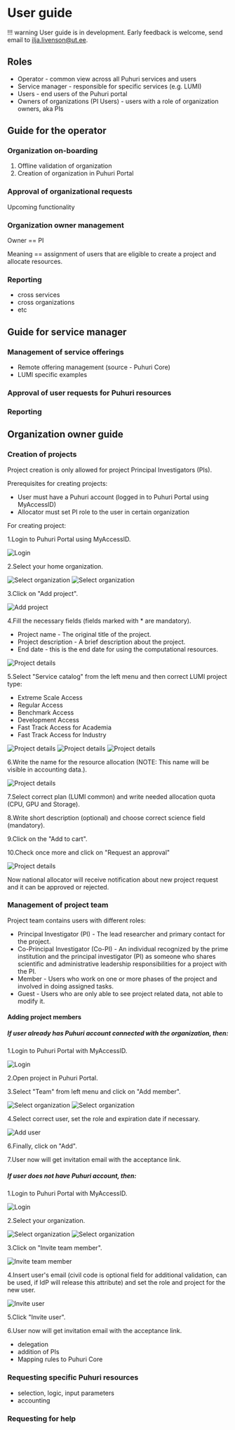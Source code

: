 # User guide

!!! warning
    User guide is in development. Early feedback is welcome, send email to ilja.livenson@ut.ee.
    
    
## Roles

- Operator - common view across all Puhuri services and users
- Service manager - responsible for specific services (e.g. LUMI)
- Users - end users of the Puhuri portal
- Owners of organizations (PI Users) - users with a role of organization owners, aka PIs

## Guide for the operator

### Organization on-boarding

1. Offline validation of organization
2. Creation of organization in Puhuri Portal

### Approval of organizational requests

Upcoming functionality

### Organization owner management

Owner == PI

Meaning == assignment of users that are eligible to create a project and allocate resources.

### Reporting

- cross services
- cross organizations
- etc

## Guide for service manager

### Management of service offerings

- Remote offering management (source - Puhuri Core)
- LUMI specific examples

### Approval of user requests for Puhuri resources

### Reporting

## Organization owner guide

### Creation of projects

Project creation is only allowed for project Principal Investigators (PIs).

Prerequisites for creating projects:

- User must have a Puhuri account (logged in to Puhuri Portal using MyAccessID)
- Allocator must set PI role to the user in certain organization


For creating project:

1.Login to Puhuri Portal using MyAccessID.
   
![Login](../assets/Login.PNG)

2.Select your home organization.
   
![Select organization](../assets/Select%20workspace.PNG)
![Select organization](../assets/Select%20workspace_1.PNG)

3.Click on "Add project".
   
![Add project](../assets/Add%20project.PNG)

4.Fill the necessary fields (fields marked with * are mandatory).

- Project name - The original title of the project.
- Project description - A brief description about the project.
- End date - this is the end date for using the computational resources.
    
![Project details](../assets/Project%20details.PNG)

5.Select "Service catalog" from the left menu and then correct LUMI project type:

- Extreme Scale Access
- Regular Access
- Benchmark Access
- Development Access
- Fast Track Access for Academia
- Fast Track Access for Industry
    
![Project details](../assets/Service%20catalog.PNG)
![Project details](../assets/LUMI%20resource.PNG)
![Project details](../assets/Available%20resources.PNG)

6.Write the name for the resource allocation (NOTE: This name will be visible in accounting data.).

![Project details](../assets/Resource%20config.PNG)

7.Select correct plan (LUMI common) and write needed allocation quota (CPU, GPU and Storage).

8.Write short description (optional) and choose correct science field (mandatory).

9.Click on the "Add to cart".

10.Check once more and click on "Request an approval"

![Project details](../assets/Approval%20request.PNG)

Now national allocator will receive notification about new project request and it can be approved or rejected.
    
### Management of project team

Project team contains users with different roles:

- Principal Investigator (PI) - The lead researcher and primary contact for the project.
- Co-Principal Investigator (Co-PI) - An individual recognized by the prime institution and the principal investigator (PI) as someone who shares scientific and administrative leadership responsibilities for a project with the PI.
- Member - Users who work on one or more phases of the project and involved in doing assigned tasks.
- Guest - Users who are only able to see project related data, not able to modify it.


#### Adding project members
##### If user already has Puhuri account connected with the organization, then:

1.Login to Puhuri Portal with MyAccessID.
   
![Login](../assets/Login.PNG)

2.Open project in Puhuri Portal.

3.Select "Team" from left menu and click on "Add member".
   
![Select organization](../assets/Team.PNG)
![Select organization](../assets/Add%20member.PNG)

4.Select correct user, set the role and expiration date if necessary.
   
![Add user](../assets/Add%20user.PNG)

6.Finally, click on "Add".

7.User now will get invitation email with the acceptance link.

##### If user does not have Puhuri account, then:

1.Login to Puhuri Portal with MyAccessID.
   
![Login](../assets/Login.PNG)

2.Select your organization.
   
![Select organization](../assets/Select%20workspace.PNG)
![Select organization](../assets/Select%20workspace_1.PNG)

3.Click on "Invite team member".
   
![Invite team member](../assets/Organization%20overview.PNG)

4.Insert user's email (civil code is optional field for additional validation, can be used, if IdP will release this attribute) and set the role and project for the new user.
   
![Invite user](../assets/Invite%20user.PNG)

5.Click "Invite user".

6.User now will get invitation email with the acceptance link.


- delegation
- addition of PIs
- Mapping rules to Puhuri Core

### Requesting specific Puhuri resources

- selection, logic, input parameters
- accounting

### Requesting for help



